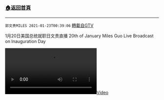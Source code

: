 ﻿###  [:house:返回首頁](https://github.com/ourhimalayas/txt)
---

`郭文贵MILES 2021-01-23T00:39:06` [轉載自GTV](https://gtv.org/web/#/UserInfo/5e596957357cc612d35a8044)

1月20日美国总统就职日文贵直播
20th of January Miles Guo Live Broadcast on Inauguration Day


[![](https://filegroup.gtv.org/cdn-cgi/image/width=600/https://filegroup.gtv.org/group5/default/20210123/00/39/0/ffef89e4543a5e49b6298eb49f1326a2.mp4)](https://filegroup.gtv.org/group5/default/20210123/00/39/0/ffef89e4543a5e49b6298eb49f1326a2.mp4)